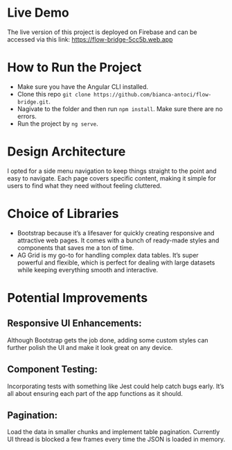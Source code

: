 # Live Demo

The live version of this project is deployed on Firebase and can be accessed via this link:
https://flow-bridge-5cc5b.web.app

# How to Run the Project

- Make sure you have the Angular CLI installed.
- Clone this repo `git clone https://github.com/bianca-antoci/flow-bridge.git`.
- Nagivate to the folder and then run `npm install`. Make sure there are no errors.
- Run the project by `ng serve`.

# Design Architecture

I opted for a side menu navigation to keep things straight to the point and easy to navigate. Each page covers specific content, making it simple for users to find what they need without feeling cluttered.

# Choice of Libraries

- Bootstrap because it’s a lifesaver for quickly creating responsive and attractive web pages. It comes with a bunch of ready-made styles and components that saves me a ton of time.
- AG Grid is my go-to for handling complex data tables. It’s super powerful and flexible, which is perfect for dealing with large datasets while keeping everything smooth and interactive.

# Potential Improvements

## Responsive UI Enhancements:

Although Bootstrap gets the job done, adding some custom styles can further polish the UI and make it look great on any device.

## Component Testing:

Incorporating tests with something like Jest could help catch bugs early. It’s all about ensuring each part of the app functions as it should.

## Pagination:

Load the data in smaller chunks and implement table pagination.
Currently UI thread is blocked a few frames every time the JSON is loaded in memory.
